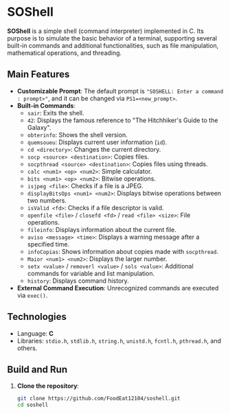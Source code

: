 # SOShell

**SOShell** is a simple shell (command interpreter) implemented in C. Its purpose is to simulate the basic behavior of a terminal, supporting several built-in commands and additional functionalities, such as file manipulation, mathematical operations, and threading.

## Main Features

- **Customizable Prompt**: The default prompt is `"SOSHELL: Enter a command : prompt>"`, and it can be changed via `PS1=<new_prompt>`.
- **Built-in Commands**:
  - `sair`: Exits the shell.
  - `42`: Displays the famous reference to "The Hitchhiker's Guide to the Galaxy".
  - `obterinfo`: Shows the shell version.
  - `quemsoueu`: Displays current user information (`id`).
  - `cd <directory>`: Changes the current directory.
  - `socp <source> <destination>`: Copies files.
  - `socpthread <source> <destination>`: Copies files using threads.
  - `calc <num1> <op> <num2>`: Simple calculator.
  - `bits <num1> <op> <num2>`: Bitwise operations.
  - `isjpeg <file>`: Checks if a file is a JPEG.
  - `displayBitsOps <num1> <num2>`: Displays bitwise operations between two numbers.
  - `isValid <fd>`: Checks if a file descriptor is valid.
  - `openfile <file>` / `closefd <fd>` / `read <file> <size>`: File operations.
  - `fileinfo`: Displays information about the current file.
  - `aviso <message> <time>`: Displays a warning message after a specified time.
  - `infoCopias`: Shows information about copies made with `socpthread`.
  - `Maior <num1> <num2>`: Displays the larger number.
  - `setx <value>` / `removerl <value>` / `sols <value>`: Additional commands for variable and list manipulation.
  - `history`: Displays command history.
- **External Command Execution**: Unrecognized commands are executed via `exec()`.

## Technologies

- Language: **C**
- Libraries: `stdio.h`, `stdlib.h`, `string.h`, `unistd.h`, `fcntl.h`, `pthread.h`, and others.

## Build and Run

1. **Clone the repository**:
   ```bash
   git clone https://github.com/FoodEat12104/soshell.git
   cd soshell
